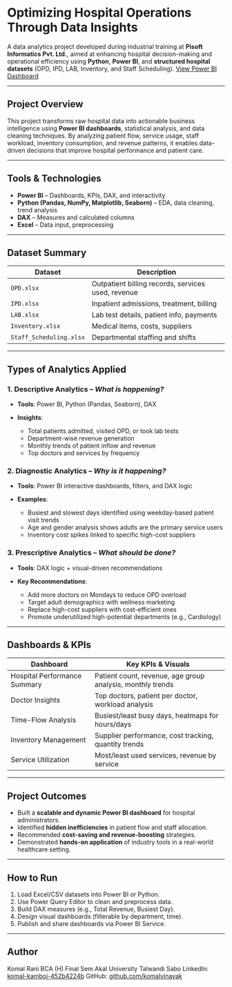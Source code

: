 

#  Optimizing Hospital Operations Through Data Insights

A data analytics project developed during industrial training at **Pisoft Informatics Pvt. Ltd.**, aimed at enhancing hospital decision-making and operational efficiency using **Python**, **Power BI**, and **structured hospital datasets** (OPD, IPD, LAB, Inventory, and Staff Scheduling).
[View Power BI Dashboard]([https://your-dashboard-link](https://app.powerbi.com/reportEmbed?reportId=61553bd7-da4c-499d-b9c9-4927a8528039&autoAuth=true&ctid=54c121f0-32f6-40bf-ad36-a976120fbdc3))


---

##  Project Overview

This project transforms raw hospital data into actionable business intelligence using **Power BI dashboards**, statistical analysis, and data cleaning techniques. By analyzing patient flow, service usage, staff workload, inventory consumption, and revenue patterns, it enables data-driven decisions that improve hospital performance and patient care.

---

##  Tools & Technologies

* **Power BI** – Dashboards, KPIs, DAX, and interactivity
* **Python (Pandas, NumPy, Matplotlib, Seaborn)** – EDA, data cleaning, trend analysis
* **DAX** – Measures and calculated columns
* **Excel** – Data input, preprocessing
---

##  Dataset Summary

| Dataset                 | Description                                        |
| ----------------------- | -------------------------------------------------- |
| `OPD.xlsx`              | Outpatient billing records, services used, revenue |
| `IPD.xlsx`              | Inpatient admissions, treatment, billing           |
| `LAB.xlsx`              | Lab test details, patient info, payments           |
| `Inventory.xlsx`        | Medical items, costs, suppliers                    |
| `Staff_Scheduling.xlsx` | Departmental staffing and shifts                   |

---

##  Types of Analytics Applied

###  1. **Descriptive Analytics** – *What is happening?*

* **Tools**: Power BI, Python (Pandas, Seaborn), DAX
* **Insights**:

  * Total patients admitted, visited OPD, or took lab tests
  * Department-wise revenue generation
  * Monthly trends of patient inflow and revenue
  * Top doctors and services by frequency

###  2. **Diagnostic Analytics** – *Why is it happening?*

* **Tools**: Power BI interactive dashboards, filters, and DAX logic
* **Examples**:

  * Busiest and slowest days identified using weekday-based patient visit trends
  * Age and gender analysis shows adults are the primary service users
  * Inventory cost spikes linked to specific high-cost suppliers

###  3. **Prescriptive Analytics** – *What should be done?*

* **Tools**: DAX logic + visual-driven recommendations
* **Key Recommendations**:

  * Add more doctors on Mondays to reduce OPD overload
  * Target adult demographics with wellness marketing
  * Replace high-cost suppliers with cost-efficient ones
  * Promote underutilized high-potential departments (e.g., Cardiology)

---

##  Dashboards & KPIs

| **Dashboard**                | **Key KPIs & Visuals**                                     |
| ---------------------------- | ---------------------------------------------------------- |
| Hospital Performance Summary | Patient count, revenue, age group analysis, monthly trends |
| Doctor Insights              | Top doctors, patient per doctor, workload analysis         |
| Time-Flow Analysis           | Busiest/least busy days, heatmaps for hours/days           |
| Inventory Management         | Supplier performance, cost tracking, quantity trends       |
| Service Utilization          | Most/least used services, revenue by service               |

---

##  Project Outcomes

* Built a **scalable and dynamic Power BI dashboard** for hospital administrators.
* Identified **hidden inefficiencies** in patient flow and staff allocation.
* Recommended **cost-saving and revenue-boosting** strategies.
* Demonstrated **hands-on application** of industry tools in a real-world healthcare setting.

---

##  How to Run

1. Load Excel/CSV datasets into Power BI or Python.
2. Use Power Query Editor to clean and preprocess data.
3. Build DAX measures (e.g., Total Revenue, Busiest Day).
4. Design visual dashboards (filterable by department, time).
5. Publish and share dashboards via Power BI Service.

---

##  Author

Komal Rani
BCA (H) Final Sem
Akal University Talwandi Sabo
LinkedIn: [komal-kamboj-452b4224b](https://linkedin.com/in/komal-kamboj-452b4224b)
GitHub: [github.com/komalvinayak](https://github.com/komalvinayak)
